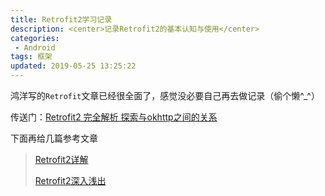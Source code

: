 ```yaml
---
title: Retrofit2学习记录
description: <center>记录Retrofit2的基本认知与使用</center>
categories:
 - Android
tags: 框架
updated: 2019-05-25 13:25:22
---
```


鸿洋写的`Retrofit`文章已经很全面了，感觉没必要自己再去做记录（偷个懒^_^）

传送门：[Retrofit2 完全解析 探索与okhttp之间的关系](<https://blog.csdn.net/lmj623565791/article/details/51304204>)

下面再给几篇参考文章

> [Retrofit2详解](<https://blog.csdn.net/qq_36699930/article/details/80564850>)
>
> [Retrofit2深入浅出](<https://www.jianshu.com/p/f2644cc784f3>)

